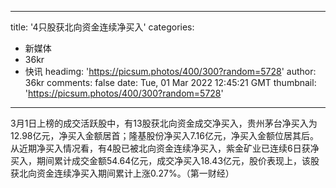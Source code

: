 
---
title: '4只股获北向资金连续净买入'
categories: 
 - 新媒体
 - 36kr
 - 快讯
headimg: 'https://picsum.photos/400/300?random=5728'
author: 36kr
comments: false
date: Tue, 01 Mar 2022 12:45:21 GMT
thumbnail: 'https://picsum.photos/400/300?random=5728'
---

<div>   
3月1日上榜的成交活跃股中，有13股获北向资金成交净买入，贵州茅台净买入为12.98亿元，净买入金额居首；隆基股份净买入7.16亿元，净买入金额位居其后。从近期净买入情况看，有4股已被北向资金连续净买入，紫金矿业已连续6日获净买入，期间累计成交金额54.64亿元，成交净买入18.43亿元，股价表现上，该股获北向资金连续净买入期间累计上涨0.27%。（第一财经）  
</div>
            